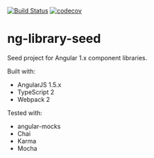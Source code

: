 [![Build Status](https://semaphoreci.com/api/v1/schuijers/ng-library-seed/branches/master/shields_badge.svg)](https://semaphoreci.com/schuijers/ng-library-seed)
[![codecov](https://codecov.io/gh/schuijers/ng-library-seed/branch/master/graph/badge.svg)](https://codecov.io/gh/schuijers/ng-library-seed)

# ng-library-seed
Seed project for Angular 1.x component libraries. 

Built with:
* AngularJS 1.5.x
* TypeScript 2
* Webpack 2

Tested with:
* angular-mocks
* Chai
* Karma
* Mocha
